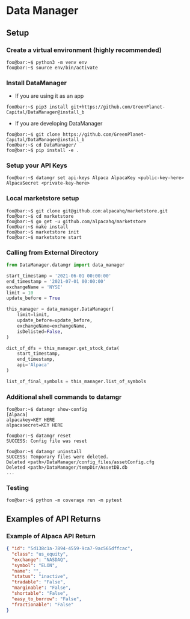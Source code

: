 # Data Manager
## Setup
### Create a virtual environment (highly recommended)
~~~shell
foo@bar:~$ python3 -m venv env
foo@bar:~$ source env/bin/activate
~~~
### Install DataManager
- If you are using it as an app
~~~shell
foo@bar:~$ pip3 install git+https://github.com/GreenPlanet-Capital/DataManager@install_b
~~~
- If you are developing DataManager
~~~shell
foo@bar:~$ git clone https://github.com/GreenPlanet-Capital/DataManager@install_b
foo@bar:~$ cd DataManager/
foo@bar:~$ pip install -e .
~~~

### Setup your API Keys
~~~shell
foo@bar:~$ datamgr set api-keys Alpaca AlpacaKey <public-key-here> AlpacaSecret <private-key-here>
~~~

### Local marketstore setup
~~~shell
foo@bar:~$ git clone git@github.com:alpacahq/marketstore.git
foo@bar:~$ cd marketstore
foo@bar:~$ go get -u github.com/alpacahq/marketstore
foo@bar:~$ make install
foo@bar:~$ marketstore init
foo@bar:~$ marketstore start
~~~

### Calling from External Directory
```python
from DataManager.datamgr import data_manager

start_timestamp = '2021-06-01 00:00:00'
end_timestamp = '2021-07-01 00:00:00'
exchangeName = 'NYSE'
limit = 10
update_before = True

this_manager = data_manager.DataManager(
    limit=limit,
    update_before=update_before,
    exchangeName=exchangeName,
    isDelisted=False,
)

dict_of_dfs = this_manager.get_stock_data(
    start_timestamp,
    end_timestamp,
    api='Alpaca'
)

list_of_final_symbols = this_manager.list_of_symbols
```

### Additional shell commands to datamgr
~~~shell
foo@bar:~$ datamgr show-config
[Alpaca]
alpacakey=KEY HERE
alpacasecret=KEY HERE
~~~
~~~shell
foo@bar:~$ datamgr reset
SUCCESS: Config file was reset
~~~
~~~shell
foo@bar:~$ datamgr uninstall
SUCCESS: Temporary files were deleted.
Deleted <path>/DataManager/config_files/assetConfig.cfg
Deleted <path>/DataManager/tempDir/AssetDB.db
...
~~~

### Testing
```shell
foo@bar:~$ python -m coverage run -m pytest
```

## Examples of API Returns

### Example of Alpaca API Return 

```json
{ "id": "5d138c1a-7894-4559-9ca7-9ac565dffcac", 
  "class": "us_equity",
  "exchange": "NASDAQ", 
  "symbol": "ELON", 
  "name": "", 
  "status": "inactive", 
  "tradable": "False", 
  "marginable": "False", 
  "shortable": "False", 
  "easy_to_borrow": "False", 
  "fractionable": "False"
}
```

